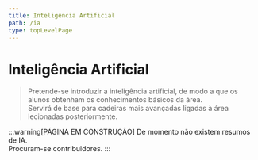 ```yaml
---
title: Inteligência Artificial
path: /ia
type: topLevelPage
---
```


# Inteligência Artificial

> Pretende-se introduzir a inteligência artificial, de modo a que os alunos obtenham os conhecimentos básicos da área.  
> Servirá de base para cadeiras mais avançadas ligadas à área lecionadas posteriormente.

:::warning[PÁGINA EM CONSTRUÇÃO]
De momento não existem resumos de IA.  
Procuram-se contribuidores.
:::
